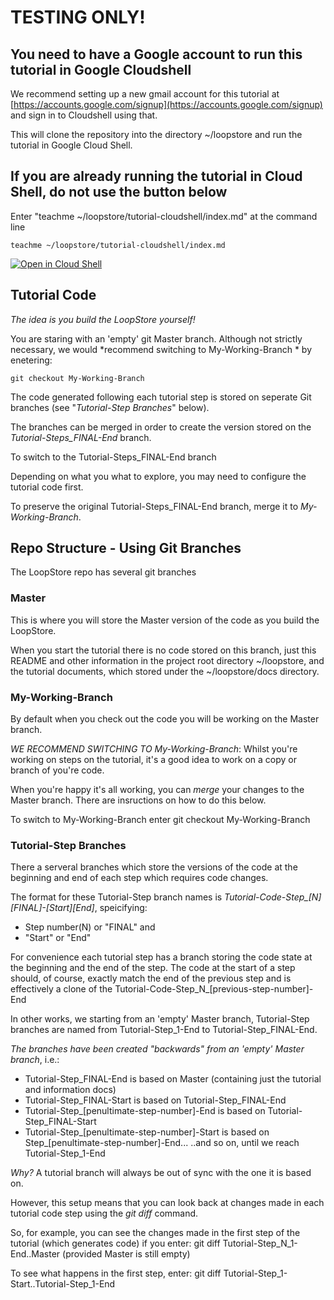 # TESTING ONLY!

## You need to have a Google account to run this tutorial in Google Cloudshell

We recommend setting up a new gmail account for this tutorial at [https://accounts.google.com/signup](https://accounts.google.com/signup) and sign in to Cloudshell using that. 

This will clone the repository into the directory ~/loopstore and run the tutorial in Google Cloud Shell.

## If you are already running the tutorial in Cloud Shell, do not use the button below

Enter "teachme ~/loopstore/tutorial-cloudshell/index.md" at the command line

    teachme ~/loopstore/tutorial-cloudshell/index.md

[![Open in Cloud Shell](https://gstatic.com/cloudssh/images/open-btn.png)](https://console.cloud.google.com/cloudshell/open?git_repo=https://github.com/loopstore/loopstore&tutorial=cloudshell/index.md)

## Tutorial Code

*The idea is you build the LoopStore yourself!*

You are staring with an 'empty' git Master branch. Although not strictly necessary, we would *recommend switching to My-Working-Branch * by enetering:

    git checkout My-Working-Branch

The code generated following each tutorial step is stored on seperate Git branches (see "*Tutorial-Step Branches*" below).

The branches can be merged in order to create the version stored on the *Tutorial-Steps_FINAL-End* branch.

To switch to the Tutorial-Steps_FINAL-End branch 

Depending on what you what to explore, you may need to configure the tutorial code first.

To preserve the original Tutorial-Steps_FINAL-End branch, merge it to *My-Working-Branch*.



## Repo Structure - Using Git Branches 
The LoopStore repo has several git branches

### Master
This is where you will store the Master version of the code as you build the LoopStore. 

When you start the tutorial there is no code stored on this branch, just this README and other information in the project root directory ~/loopstore, and the tutorial documents, which stored under the  ~/loopstore/docs directory.

### My-Working-Branch
By default when you check out the code you will be working on the Master branch.

*WE RECOMMEND SWITCHING TO My-Working-Branch*:
Whilst you're working on steps on the tutorial, it's a good idea to work on a copy or branch of you're code.

When you're happy it's all working, you can *merge* your changes to the Master branch. There are insructions on how to do this below.

To switch to My-Working-Branch enter
    git checkout My-Working-Branch

### Tutorial-Step Branches
There a serveral branches which store the versions of the code at the beginning and end of each step which requires code changes.

The format for these Tutorial-Step branch names is *Tutorial-Code-Step_[N][FINAL]-[Start][End]*, speicifying:
- Step number(N) or "FINAL" and
- "Start" or "End"

For convenience each tutorial step has a branch storing the code state at the beginning and the end of the step. The code at the start of a step should, of course, exactly match the end of the previous step and is effectively a clone of the Tutorial-Code-Step_N_[previous-step-number]-End

In other works, we starting from an 'empty' Master branch, Tutorial-Step branches are named from Tutorial-Step_1-End to Tutorial-Step_FINAL-End.

*The branches have been created "backwards" from an 'empty' Master branch*, i.e.: 
- Tutorial-Step_FINAL-End is based on Master (containing just the tutorial and information docs)
- Tutorial-Step_FINAL-Start is based on Tutorial-Step_FINAL-End
- Tutorial-Step_[penultimate-step-number]-End is based on Tutorial-Step_FINAL-Start
- Tutorial-Step_[penultimate-step-number]-Start is based on Step_[penultimate-step-number]-End...
..and so on, until we reach Tutorial-Step_1-End

*Why?*
A tutorial branch will always be out of sync with the one it is based on.

However, this setup means that you can look back at changes made in each tutorial code step using the *git diff* command.

So, for example, you can see the changes made in the first step of the tutorial (which generates code) if you enter:
    git diff Tutorial-Step_N_1-End..Master
(provided Master is still empty)

To see what happens in the first step, enter:
    git diff Tutorial-Step_1-Start..Tutorial-Step_1-End


 

